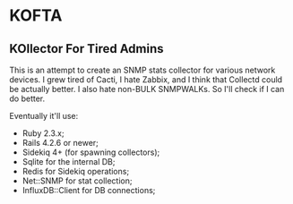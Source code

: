 # KOFTA
## KOllector For Tired Admins

This is an attempt to create an SNMP stats collector for various network devices.
I grew tired of Cacti, I hate Zabbix, and I think that Collectd could be actually better. I also hate non-BULK SNMPWALKs. So I'll check if I can do better.

Eventually it'll use:

* Ruby 2.3.x;
* Rails 4.2.6 or newer;
* Sidekiq 4+ (for spawning collectors);
* Sqlite for the internal DB;
* Redis for Sidekiq operations;
* Net::SNMP for stat collection;
* InfluxDB::Client for DB connections;
